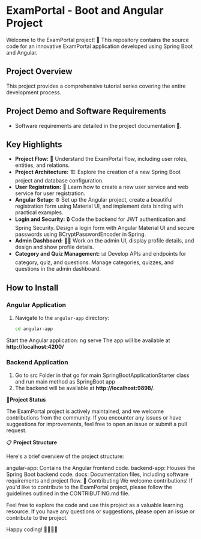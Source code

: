 # ExamPortal - Boot and Angular Project

Welcome to the ExamPortal project! 🚀 This repository contains the source code for an innovative ExamPortal application developed using Spring Boot and Angular.

## Project Overview
This project provides a comprehensive tutorial series covering the entire development process.

## Project Demo and Software Requirements
- Software requirements are detailed in the project documentation 📄.

## Key Highlights
- **Project Flow:** 🌊 Understand the ExamPortal flow, including user roles, entities, and relations.
- **Project Architecture:** 🏗️ Explore the creation of a new Spring Boot project and database configuration.
- **User Registration:** 📝 Learn how to create a new user service and web service for user registration.
- **Angular Setup:** ⚙️ Set up the Angular project, create a beautiful registration form using Material UI, and implement data binding with practical examples.
- **Login and Security:** 🔒 Code the backend for JWT authentication and Spring Security. Design a login form with Angular Material UI and secure passwords using BCryptPasswordEncoder in Spring.
- **Admin Dashboard:** 👨‍💼 Work on the admin UI, display profile details, and design and show profile details.
- **Category and Quiz Management:** 📊 Develop APIs and endpoints for category, quiz, and questions. Manage categories, quizzes, and questions in the admin dashboard.

## How to Install

### Angular Application
1. Navigate to the `angular-app` directory:
   ```bash
   cd angular-app
Start the Angular application:
ng serve
The app will be available at **http://localhost:4200/**
### Backend Application
1. Go to src Folder in that go for main SpringBootApplicationStarter class and  run main method as SpringBoot app
2. The backend will be available at **http://localhost:9898/**.

🚦**Project Status**

The ExamPortal project is actively maintained, and we welcome contributions from the community. If you encounter any issues or have suggestions for improvements, feel free to open an issue or submit a pull request.

📋 **Project Structure** 

Here's a brief overview of the project structure:

angular-app: Contains the Angular frontend code.
backend-app: Houses the Spring Boot backend code.
docs: Documentation files, including software requirements and project flow.
🤝 Contributing
We welcome contributions! If you'd like to contribute to the ExamPortal project, please follow the guidelines outlined in the CONTRIBUTING.md file.


Feel free to explore the code and use this project as a valuable learning resource. If you have any questions or suggestions, please open an issue or contribute to the project.

Happy coding! 👨‍💻👩‍💻


